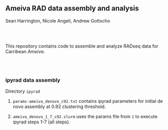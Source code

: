 ## Ameiva RAD data assembly and analysis

Sean Harrington, Nicole Angeli, Andrew Gottscho

<br>
<br>

This repository contains code to assemble and analyze RADseq data for Carribean *Ameiva*.

<br>
<br>



### ipyrad data assembly

Directory `ipyrad`

1. `params-ameiva_denovo_c92.txt` contains ipyrad parameters for initial de novo assembly at 0.92 clustering threshold.

2. `ameiva_denovo_1_7_c92.slurm` uses the params file from `1` to execute ipyrad steps 1-7 (all steps).






